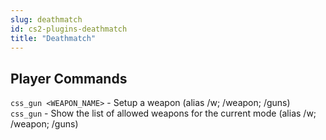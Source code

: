 ```yaml
---
slug: deathmatch
id: cs2-plugins-deathmatch
title: "Deathmatch"
---
```



## Player Commands
`css_gun <WEAPON_NAME>` - Setup a weapon (alias /w; /weapon; /guns)
<br />`css_gun` - Show the list of allowed weapons for the current mode (alias /w; /weapon; /guns)
